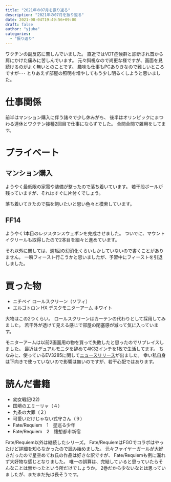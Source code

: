 ```yaml
---
title: "2021年の07月を振り返る"
description: "2021年の07月を振り返る"
date: 2021-08-04T19:49:56+09:00
draft: false
author: "yjuba"
categories:
  - "振り返り"
---
```


ワクチンの副反応に苦しんでいました。
直近ではVDT症候群と診断され首から肩にかけた痛みに苦しんでいます。
元々斜視なので尚更な様ですが、画面を見続けるのがよく無いとのことです。
趣味も仕事もPCありきなので難しいところですが･･･
とりあえず部屋の照明を増やしてもう少し明るくしようと思いました。

# 仕事関係
前半はマンション購入に伴う諸々で少し休みがち、
後半はオリンピックにまつわる連休とワクチン接種2回目で仕事にならずでした。
合間合間で雑用をしてます。

# プライベート

## マンション購入
ようやく最低限の家電や装備が整ったので落ち着いています。
若干段ボールが残っていますが、それはすぐに片付くでしょう。

落ち着いてきたので猫を飼いたいと思い色々と模索しています。

## FF14
ようやく1本目のレジスタンスウェポンを完成させました。
ついでに、マウントイクリールも取得したので2本目を細々と進めています。

それ以外に関しては、週1回の幻消化くらいしかしていないので書くことがありません。
一瞬フィースト行こうかと思いましたが、予習中にフィーストを引退しました。

# 買った物
- ニチベイ ロールスクリーン（ソフィ）
- エルゴトロン HX デスクモニターアーム ホワイト

大物はこの2つくらい。
ロールスクリーンはカーテンの代わりとして採用してみました。
若干外が透けて見える感じで部屋の閉塞感が減って気に入っています。

モニターアームは以前2画面用の物を買って失敗したと思ったのでリプレイスしました。
最近はデュアルモニタを辞めて4K32インチを1枚で生活してます。
ちなみに、使っているEV3285に関して[ニュースリリース](https://www.eizo.co.jp/company/news/2021/NR21-GA002.pdf)が出ました。
幸い私自身は下向きで使っていないので影響は無いのですが、若干心配ではあります。

# 読んだ書籍
- 幼女戦記(22)
- 国境のエミーリャ（４）
- 九条の大罪（２）
- 可愛いだけじゃない式守さん（９）
- Fate/Requiem　1　星巡る少年
- Fate/Requiem　2　懐想都市新宿

Fate/Requiem以外は継続したシリーズ。
Fate/RequiemはFGOでコラボはやったけど詳細を知らなかったので読み始めました。
元々ファイヤーガールが大好きだったので星空めてお氏の作品は好きな訳ですが、
Fate/Requiemも例に漏れず大好物な感じとなりました。
唯一の誤算は、完結していると思っていたらそんなことは無かったという所だけでしょうか。
2巻だから少ないなとは思っていましたが、まだまだ先は長そうです。
